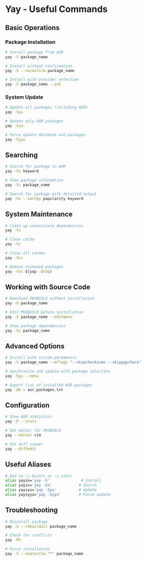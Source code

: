 # Yay - Useful Commands

## Basic Operations
### Package Installation
```bash
# Install package from AUR
yay -S package_name

# Install without confirmation
yay -S --noconfirm package_name

# Install with provider selection
yay -S package_name --ask
```

### System Update
```bash
# Update all packages (including AUR)
yay -Syu

# Update only AUR packages
yay -Sua

# Force update database and packages
yay -Syyu
```

## Searching
```bash
# Search for package in AUR
yay -Ss keyword

# Show package information
yay -Si package_name

# Search for package with detailed output
yay -Ss --sortby popularity keyword
```

## System Maintenance
```bash
# Clean up unnecessary dependencies
yay -Yc

# Clean cache
yay -Sc

# Clean all caches
yay -Scc

# Remove orphaned packages
yay -Yns $(yay -Qtdq)
```

## Working with Source Code
```bash
# Download PKGBUILD without installation
yay -G package_name

# Edit PKGBUILD before installation
yay -S package_name --editmenu

# Show package dependencies
yay -Si package_name
```

## Advanced Options
```bash
# Install with custom parameters
yay -S package_name --mflags "--skipchecksums --skippgpcheck"

# Synchronize and update with package selection
yay -Syu --menu

# Export list of installed AUR packages
yay -Qm > aur_packages.txt
```

## Configuration
```bash
# Show AUR statistics
yay -P --stats

# Set editor for PKGBUILD
yay --editor vim

# Set diff viewer
yay --diffedit
```

## Useful Aliases
```bash
# Add to ~/.bashrc or ~/.zshrc
alias yayin='yay -S'              # Install
alias yayss='yay -Ss'            # Search
alias yaysyu='yay -Syu'          # Update
alias yaysyyu='yay -Syyu'        # Force update
```

## Troubleshooting
```bash
# Reinstall package
yay -S --rebuildall package_name

# Check for conflicts
yay -Pk

# Force installation
yay -S --overwrite "*" package_name
```